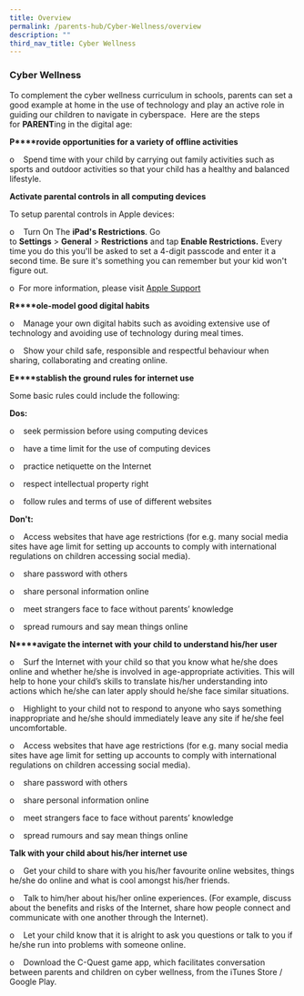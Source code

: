 ```yaml
---
title: Overview
permalink: /parents-hub/Cyber-Wellness/overview
description: ""
third_nav_title: Cyber Wellness
---
```

### Cyber Wellness

To complement the cyber wellness curriculum in schools, parents can set a good example at home in the use of technology and play an active role in guiding our children to navigate in cyberspace.  Here are the steps for **PARENT**ing in the digital age:  
  

**P****rovide opportunities for a variety of offline activities**

o    Spend time with your child by carrying out family activities such as sports and outdoor activities so that your child has a healthy and balanced lifestyle.  

**Activate parental controls in all computing devices**

To setup parental controls in Apple devices:

  

o    Turn On The **iPad's Restrictions**. Go to **Settings** \> **General** \> **Restrictions** and tap **Enable Restrictions.** Every time you do this you'll be asked to set a 4-digit passcode and enter it a second time. Be sure it's something you can remember but your kid won't figure out.  

o  For more information, please visit [Apple Support](https://support.apple.com/en-sg/HT201304)

**R****ole-model good digital habits**

o    Manage your own digital habits such as avoiding extensive use of technology and avoiding use of technology during meal times.  

o    Show your child safe, responsible and respectful behaviour when sharing, collaborating and creating online.  

  

**E****stablish the ground rules for internet use**

Some basic rules could include the following:  
  

**Dos:**

o    seek permission before using computing devices

o    have a time limit for the use of computing devices

o    practice netiquette on the Internet

o    respect intellectual property right

o    follow rules and terms of use of different websites

  

**Don't:**

o    Access websites that have age restrictions (for e.g. many social media sites have age limit for setting up accounts to comply with international regulations on children accessing social media).

o    share password with others

o    share personal information online

o    meet strangers face to face without parents’ knowledge

o    spread rumours and say mean things online

**N****avigate the internet with your child to understand his/her user**

o    Surf the Internet with your child so that you know what he/she does online and whether he/she is involved in age-appropriate activities. This will help to hone your child’s skills to translate his/her understanding into actions which he/she can later apply should he/she face similar situations.  

o    Highlight to your child not to respond to anyone who says something inappropriate and he/she should immediately leave any site if he/she feel uncomfortable.  

o    Access websites that have age restrictions (for e.g. many social media sites have age limit for setting up accounts to comply with international regulations on children accessing social media).  

o    share password with others  

o    share personal information online

o    meet strangers face to face without parents’ knowledge  

o    spread rumours and say mean things online  

**Talk with your child about his/her internet use**

o    Get your child to share with you his/her favourite online websites, things he/she do online and what is cool amongst his/her friends.

o    Talk to him/her about his/her online experiences. (For example, discuss about the benefits and risks of the Internet, share how people connect and communicate with one another through the Internet).

o    Let your child know that it is alright to ask you questions or talk to you if he/she run into problems with someone online.  

o    Download the C-Quest game app, which facilitates conversation between parents and children on cyber wellness, from the iTunes Store / Google Play.